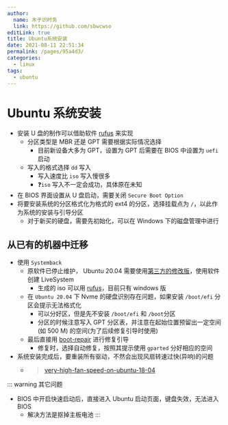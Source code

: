 ```yaml
---
author: 
  name: 木子识时务
  link: https://github.com/sbwcwso
editLink: true
title: Ubuntu系统安装
date: 2021-08-11 22:51:34
permalink: /pages/95a4d3/
categories: 
  - linux
tags: 
  - ubuntu
---
```


# Ubuntu 系统安装

- 安装 U 盘的制作可以借助软件 [rufus](https://rufus.ie/zh/) 来实现
  - 分区类型是 MBR 还是 GPT 需要根据实际情况选择
    - 目前新设备大多为 GPT，设置为 GPT 后需要在 BIOS 中设置为 `uefi` 启动
  - 写入的格式选择 `dd` 写入
    - 写入速度比 `iso` 写入慢很多
    - ❓`iso` 写入不一定会成功，具体原在未知
- 在 BIOS 界面设置从 U 盘启动，需要关闭 `Secure Boot Option`
- 将要安装系统的分区格式化为格式的 ext4 的分区，选择挂载点为 `/`，以此作为系统的安装与引导分区
  - 对于新买的硬盘，需要先初始化，可以在 Windows 下的磁盘管理中进行


## 从已有的机器中迁移

- 使用 `Systemback`
  - 原软件已停止维护， Ubuntu 20.04 需要使用[第三方的修改版](https://community.bwbot.org/topic/2918/%E5%9C%A8ubuntu-20-04%E4%B8%8A%E4%BD%BF%E7%94%A8systemback/12)，使用软件创建 LiveSystem
    - 生成的 iso 可以用 [rufus](https://rufus.ie/zh/)，目前只有 windows 版
  - 在 `Ubuntu 20.04` 下 Nvme 的硬盘识别存在问题，如果安装 `/boot/efi` 分区会提示无法格式化
    - 可以分好区，但是先不安装 `/boot/efi` 和 `/boot`分区
    - 分区的时候注意写入 GPT 分区表，并注意在起始位置预留出一定空间(如 500 M) 的空间(为了后续修复引导时使用)
  - 最后直接用 [boot-repair](https://linuxhint.com/ubuntu_boot_repair_tutorial/) 进行修复引导
    - 修复时，选择自动修复，按照其提示使用 `gparted` 分好相应的空间
- 系统安装完成后，要重装所有驱动，不然会出现风扇转速过快(异响)的问题
  - >[very-high-fan-speed-on-ubuntu-18-04](https://askubuntu.com/a/1143194/1088633)


::: warning 其它问题
- BIOS 中开启快速启动后，直接进入 Ubuntu 启动页面，键盘失效，无法进入 BIOS
  - 解决方法是抠掉主板电池
:::
